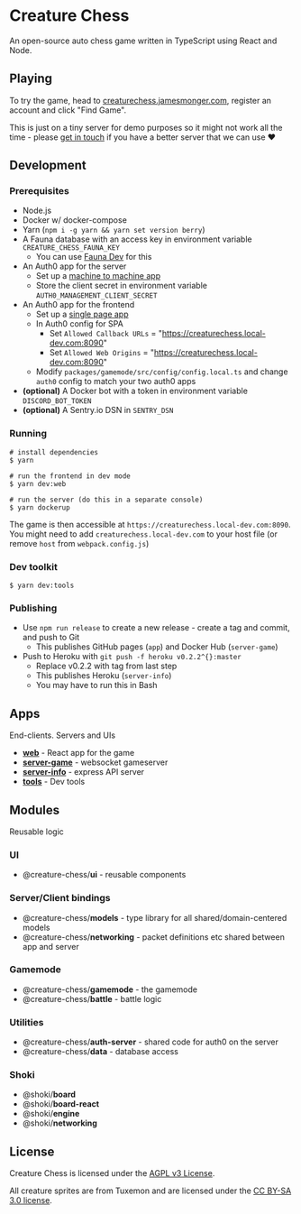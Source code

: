 # Creature Chess

An open-source auto chess game written in TypeScript using React and Node.

## Playing

To try the game, head to [creaturechess.jamesmonger.com](https://creaturechess.jamesmonger.com), register an account and click "Find Game".

This is just on a tiny server for demo purposes so it might not work all the time - please [get in touch](mailto:jameskmonger@hotmail.co.uk) if you have a better server that we can use :heart:

## Development

### Prerequisites

- Node.js
- Docker w/ docker-compose
- Yarn (`npm i -g yarn && yarn set version berry`)
- A Fauna database with an access key in environment variable `CREATURE_CHESS_FAUNA_KEY`
  - You can use [Fauna Dev](https://docs.fauna.com/fauna/current/integrations/dev.html) for this
- An Auth0 app for the server
  - Set up a [machine to machine app](https://auth0.com/docs/applications/set-up-an-application/register-machine-to-machine-applications)
  - Store the client secret in environment variable `AUTH0_MANAGEMENT_CLIENT_SECRET`
- An Auth0 app for the frontend
  - Set up a [single page app](https://auth0.com/docs/applications/set-up-an-application/register-single-page-app)
  - In Auth0 config for SPA
    - Set `Allowed Callback URLs` = "https://creaturechess.local-dev.com:8090"
    - Set `Allowed Web Origins` = "https://creaturechess.local-dev.com:8090"
  - Modify `packages/gamemode/src/config/config.local.ts` and change `auth0` config to match your two auth0 apps
- **(optional)** A Docker bot with a token in environment variable `DISCORD_BOT_TOKEN`
- **(optional)** A Sentry.io DSN in `SENTRY_DSN`

### Running

```shell
# install dependencies
$ yarn

# run the frontend in dev mode
$ yarn dev:web

# run the server (do this in a separate console)
$ yarn dockerup
```

The game is then accessible at `https://creaturechess.local-dev.com:8090`. You might need to add `creaturechess.local-dev.com` to your host file (or remove `host` from `webpack.config.js`)

### Dev toolkit

```shell
$ yarn dev:tools
```

### Publishing

- Use `npm run release` to create a new release - create a tag and commit, and push to Git
  - This publishes GitHub pages (`app`) and Docker Hub (`server-game`)
- Push to Heroku with `git push -f heroku v0.2.2^{}:master`
  - Replace v0.2.2 with tag from last step
  - This publishes Heroku (`server-info`)
  - You may have to run this in Bash

## Apps

End-clients. Servers and UIs

- [**web**](./apps/web/README.md) - React app for the game
- [**server-game**](./apps/server-game/README.md) - websocket gameserver
- [**server-info**](./apps/server-info/README.md) - express API server
- [**tools**](./apps/tools/README.md) - Dev tools

## Modules

Reusable logic

### UI
- \@creature-chess/**ui** - reusable components

### Server/Client bindings
- \@creature-chess/**models** - type library for all shared/domain-centered models
- \@creature-chess/**networking** - packet definitions etc shared between app and server

### Gamemode
- \@creature-chess/**gamemode** - the gamemode
- \@creature-chess/**battle** - battle logic

### Utilities
- \@creature-chess/**auth-server** - shared code for auth0 on the server
- \@creature-chess/**data** - database access

### Shoki
- \@shoki/**board**
- \@shoki/**board-react**
- \@shoki/**engine**
- \@shoki/**networking**

## License

Creature Chess is licensed under the [AGPL v3 License](LICENSE).

All creature sprites are from Tuxemon and are licensed under the [CC BY-SA 3.0 license](https://creativecommons.org/licenses/by-sa/3.0/).
